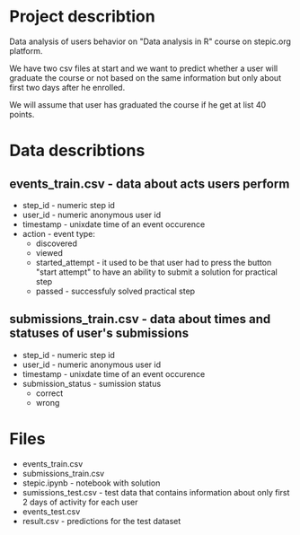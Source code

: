 # Project describtion
Data analysis of users behavior on "Data analysis in R" course on stepic.org platform.

We have two csv files at start  and we want to predict whether a user will graduate the course or not based on the same information but only about first two days after he enrolled. 

We will assume that user has graduated the course if he get at list 40 points.

# Data describtions
## events_train.csv - data about acts users perform

* step_id - numeric step id
* user_id - numeric anonymous user id
* timestamp - unixdate time of an event occurence
* action - event type:  
  * discovered
  * viewed
  * started_attempt - it used to be that user had to press the button "start attempt" to have an ability to submit a solution for practical step
  * passed - successfuly solved practical step 

## submissions_train.csv - data about times and statuses of user's submissions

* step_id - numeric step id
* user_id - numeric anonymous user id
* timestamp - unixdate time of an event occurence
* submission_status - sumission status
  * correct
  * wrong

# Files
* events_train.csv
* submissions_train.csv
* stepic.ipynb - notebook with solution
* sumissions_test.csv - test data that contains information about only first 2 days of activity for each user
* events_test.csv
* result.csv - predictions for the test dataset
